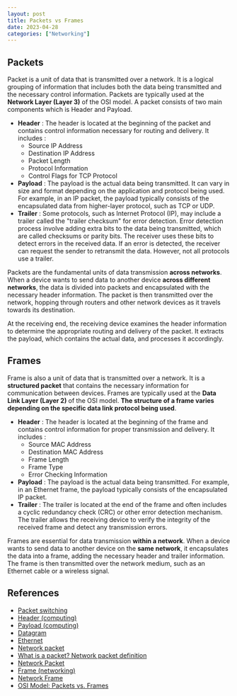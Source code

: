 ```yaml
---
layout: post
title: Packets vs Frames
date: 2023-04-28
categories: ["Networking"]
---
```

## Packets

Packet is a unit of data that is transmitted over a network. It is a logical grouping of information that includes both the data being transmitted and the necessary control information. Packets are typically used at the **Network Layer (Layer 3)** of the OSI model. A packet consists of two main components which is Header and Payload.

- **Header** : The header is located at the beginning of the packet and contains control information necessary for routing and delivery. It includes : 
	- Source IP Address
	- Destination IP Address
	- Packet Length
	- Protocol Information
	- Control Flags for TCP Protocol
- **Payload** : The payload is the actual data being transmitted. It can vary in size and format depending on the application and protocol being used. For example, in an IP packet, the payload typically consists of the encapsulated data from higher-layer protocol, such as TCP or UDP.
- **Trailer** : Some protocols, such as Internet Protocol (IP), may include a trailer called the "trailer checksum" for error detection. Error detection process involve adding extra bits to the data being transmitted, which are called checksums or parity bits. The receiver uses these bits to detect errors in the received data. If an error is detected, the receiver can request the sender to retransmit the data. However, not all protocols use a trailer.

Packets are the fundamental units of data transmission **across networks**. When a device wants to send data to another device **across different networks**, the data is divided into packets and encapsulated with the necessary header information. The packet is then transmitted over the network, hopping through routers and other network devices as it travels towards its destination.

At the receiving end, the receiving device examines the header information to determine the appropriate routing and delivery of the packet. It extracts the payload, which contains the actual data, and processes it accordingly.

## Frames

Frame is also a unit of data that is transmitted over a network. It is a **structured packet** that contains the necessary information for communication between devices. Frames are typically used at the **Data Link Layer (Layer 2)** of the OSI model. **The structure of a frame varies depending on the specific data link protocol being used**.

- **Header** : The header is located at the beginning of the frame and contains control information for proper transmission and delivery. It includes :
	- Source MAC Address
	- Destination MAC Address
	- Frame Length
	- Frame Type
	- Error Checking Information
- **Payload** : The payload is the actual data being transmitted. For example, in an Ethernet frame, the payload typically consists of the encapsulated IP packet.
- **Trailer** : The trailer is located at the end of the frame and often includes a cyclic redundancy check (CRC) or other error detection mechanism. The trailer allows the receiving device to verify the integrity of the received frame and detect any transmission errors.

Frames are essential for data transmission **within a network**. When a device wants to send data to another device on the **same network**, it encapsulates the data into a frame, adding the necessary header and trailer information. The frame is then transmitted over the network medium, such as an Ethernet cable or a wireless signal.

## References

- [Packet switching](https://en.wikipedia.org/wiki/Packet_switching)
- [Header (computing)](https://en.wikipedia.org/wiki/Header_(computing))
- [Payload (computing)](https://en.wikipedia.org/wiki/Payload_(computing))
- [Datagram](https://en.wikipedia.org/wiki/Datagram)
- [Ethernet](https://en.wikipedia.org/wiki/Ethernet)
- [Network packet](https://en.wikipedia.org/wiki/Network_packet)
- [What is a packet? Network packet definition](https://www.cloudflare.com/learning/network-layer/what-is-a-packet/)
- [Network Packet](https://networkencyclopedia.com/network-packet/)
- [Frame (networking)](https://en.wikipedia.org/wiki/Frame_(networking))
- [Network Frame](https://networkencyclopedia.com/network-frame/)
- [OSI Model: Packets vs. Frames](https://www.baeldung.com/cs/osi-packets-vs-frames)
